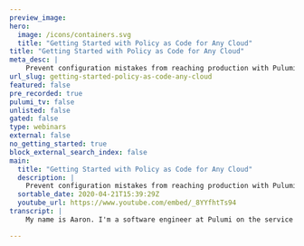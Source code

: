 ```yaml
---
preview_image:
hero:
  image: /icons/containers.svg
  title: "Getting Started with Policy as Code for Any Cloud"
title: "Getting Started with Policy as Code for Any Cloud"
meta_desc: |
    Prevent configuration mistakes from reaching production with Pulumi CrossGuard -  a policy as code platform for defining infrastructure policies fo...
url_slug: getting-started-policy-as-code-any-cloud
featured: false
pre_recorded: true
pulumi_tv: false
unlisted: false
gated: false
type: webinars
external: false
no_getting_started: true
block_external_search_index: false
main:
  title: "Getting Started with Policy as Code for Any Cloud"
  description: |
    Prevent configuration mistakes from reaching production with Pulumi CrossGuard -  a policy as code platform for defining infrastructure policies for your stacks, teams, or organizations. Erin and Cameron from Pulumi show you how to create and enforce policies using your favorite languages.   Get started here: https://www.pulumi.com/docs/guides/crossguard/
  sortable_date: 2020-04-21T15:39:29Z
  youtube_url: https://www.youtube.com/embed/_8YYfhtTs94
transcript: |
    My name is Aaron. I'm a software engineer at Pulumi on the service team and I've been working on our policies code solution for a number of months. Now, Cameron, would you like to introduce yourself? Yeah, and I'm Cameron Stokes. I'm a customer engineer here at Pulumi. So I help out on the customer side of things and support side as well. So, one of Pulumi main focuses is enabling engineers to deploy infrastructure quickly. And on the the top gift here, you see that we are creating a ton of resources, right? We're moving quickly getting all of those resources provisioned, but that same stack below is actually halted to a stop because of the policies that we have in place. So we're gonna first start with a overview of, of why we wanted to create a policy as code offering. And then we'll look at the approach that we took at Pulumi and finally, Cameron will work, walk us through a demo so that we can see how you can use cross garden. In the past. There was uh a few select individuals or teams responsible for operations. This was a centralized team that had a lot of specialized knowledge on infrastructure. But now as we move to more distribute engineering teams, sort of this devs model, more and more people are responsible for infrastructure. And moreover, there's a lot of complexity with the number of cloud offerings as well as the number of clouds out there. Polling makes it easy to go multi cloud. But we wanted to also provide a way for users to do so safely. So we asked ourselves how we could help build in guard rails for organizations to to go multi cloud. And you know, there's a lot of articles out there. Uh We see kind of pretty frequently about uh a mis configured database or a mis configured S3 bucket. So our answer to this was was cross guard using policy as code. You can write expressive policies that enforce security practices, best practices, uh cost control, et cetera, and these policies get organized into policy packs. We leave it up to you on what you want to include within a policy pack. So you may choose to make one that is aws based, you can make one that's cost based. Um It's really up to you how you want to organize the policy pack. And here we have a, an example policy pack with just some Aws rules. There are two policies and each policy has a name, a description, an enforcement level and a validate resource or validate stack. And we'll get more into that later. But, but basically, it has an enforcement level which is either mandatory, meaning it will prevent the actual resource from getting created or advisory. This is just some advice that I'm giving, but they can still go ahead and create the resource and then there's that validator. So, validate resource here is what's actually validating the resource and is what's checking that the resource is in compliance using general programming languages. We're able to write uh policies that are expressive for a variety of use cases. So let's go look at um a bit of those different use cases that we see. So first cost optimization, you can write policies that ensure that a particular stack is is meeting some cost related guidance. So for example, you may want um cost allocation tags on your resources, which is this first policy that we see here. You may also want to have life cycle rules on logs to make sure those are getting cycled out appropriately. Your policies can ensure your data is properly protected. So here we have one policy that requires that storage be in us regions. And another one that requires that versioning is enabled on estate markets. Obviously, security is something that often goes with, with policy. So here we have one policy that prevents older versions of uh R DS or older versions of managed services. You wanna make sure that you're always using up to date managed services to get newer security patches and things like that. And the second rule is making sure that your security group is not accessible from the public internet. So using policy for in terms of security, you can make sure that your environments are always secure. And lastly, we we see um policy also being used for enforcing best practices. There may be best practices with in that piece of technology. So for example, here we have a Kubernetes policy that doesn't allow the use of pods and instead encourages the use of deployments or replica sets, something that has that built in replication. Now, this is like a technology uh best practice, but there may be something that's like team specific. You may have a naming convention that you use uh things like that that can also be written into policy form and then enforced on all your resources. OK. So kind of have an idea of what policy is and let's have camera now walk us through a demo of policy as code connection. Thanks. So uh to start, I'll, I'll spend a quick minute or two just describing um this plumbing application that I'm going to use as part of the demo. Um This is a typescript uh application but the same principles, the same concepts apply in all of the different languages that we support. Uh It's also an Amazon uh demo example. But again, same concepts in terms of how the pluming application as well as how the policies that, that we'll show here in a bit, uh also can apply across the different providers that we have as well. So at the very top of this uh typescript file, I'm, I'm just doing an import of our aws, our A DS X in our plume uh software libraries. These are no libraries because I'm writing a typescript. But again, these are available in all the languages that we support and these are just standard language libraries um to uh provide the capabilities of, of aws and plume as such beyond that, uh I'm importing a number of uh configuration values. Some of these are coming from the plume config system itself. Uh Others are uh coming from like a, an A DS query to, to, to find an Ubuntu Ami or an Amazon Ami and so on. And then uh we're gonna use the P Pulumi config system within this file directly to, to pull some dies out, define a few constants here at the top. So uh a set of tags that I'm going to apply across all of my different resources, a a public and private network space to, to use as well. And then the next bit is where we actually get into defining our actual resources that we're going to, to deploy and manage using Plume. Um In this case, uh I'm gonna create a VPC. This is using our A DS X uh crosswalk uh library that makes it really easy to create um kind of best practice. Uh VPC S and in just a few lines of code without having to, to, you know, redo that yourselves. Uh Every time beyond that, we're gonna create a security group, uh We're gonna reference our VPC that we defined above as an input into our security group and just define uh an ingres rule on that security group itself. In the last slide, we're gonna create a, a number of EC2 instances and we're doing this based on this instance, count uh configuration value that we're setting as a part of our, our config system. And then you can see we're just doing a simple four loop to create an instance. Uh you know, based on that instance, count that instance itself has an instance type that is set on it. Uh In this case, a T three medium, we're gonna associate a public IP address, we're going to uh use an ubuntu ami uh use the Subnet from our VPC and so on and so on. So pretty straightforward um uh plumbing application here, pretty straightforward architecture, just a VPC subnet, all of its related resources in that AWS X VPC security group. And an instance, it's kind of the normal um uh flow of of deploying an application or deploying infrastructure using plume is to do a plume up or plumy update. The first thing this update is going to do is uh actually run a preview. So this preview is kind of the, the dry run phase of Pulumi execution, which is, is gonna show you what uh Pulumi is going to do before it actually does anything. So this is your chance to review this, this preview. Um you know, decide, yes, this looks good based on, on the code that I've written, this is the, you know, the, the number of resources that I expect and, and so on. So in this case, uh we see my, my VPC, uh the subnet and route, route tables and so on that go into creating that VPC, see my security group and lastly, uh my instance count configuration value is currently set to three. So I'm, I'm having uh three instances be created as a result. So all that looks good. So I'm gonna go ahead and hit yes uh for me to go ahead and, and uh start creating and, and um deploying these resources for me and you'll see it should be pretty quick, probably take about 30 seconds here for, for everything to kind of get up and running. Um Looks like we're kind of done with all the VPC and related resources and now just waiting on those instances to uh to start up and again, this is without any policy in, in place. So uh uh I essentially have, you know, full access to all the the resource types and, and as you agree, some properties and I don't want to set here, the very end it prints out a link into the pluming console. So this is where we actually capture the same uh um output data that we saw on the train line. Uh We actually expand this and and see the full depth view of each of these resources as well to kind of see all the all the specific details that went into creating his resources. So uh let's say we actually want to put policy in place and then put some kind of guard rails on this to, to kind of limit what we're doing and limit um uh you know, some of those bad practices that Aaron mentioned earlier. So uh to do that, we, we create a, a policy pack as she described. So in this case, our policy pack um uh is uh named EC2. So uh all of these are gonna be EC2 related uh policies or a S related policies. Um But as Aaron described these, these can be kind of any, any grouping that you wanna do of your policies. So that could be uh cost reporting, that could be security, that could be best practices and, and so on this first policy that we have is going to uh do a, a resource uh validation or essentially a resource check. So it's gonna check every EC2 instance in our stack and it's gonna check that the associate public IP address value is set to true and if it is, it's going to report a violation and that associated public IP address should be set to false. Um, so essentially we're just checking that, uh, or rather we're discouraging the use of public IP addresses directly on our EC2 instances. And we're doing that with the, the, uh, enforcement level set advisory. So this means that it, it will be allowed, I'll be allowed to continue with any deployments that have these violations. But I will get a warning, uh, when I do that, that, uh, that, that is discouraged. Our next policy, uh, is to check for required tags. And specifically, specifically, it's gonna check for a name, uh, a call center tag and a sack tag. Um This one is set to mandatory, meaning that any violations that are found will actually block or, or prohibit my update from continuing, uh, if, if the uh violations exist. So again, we're specifying the type of instance, sorry type of resource that we want to check. We're gonna check for a call center, uh, tag. And specifically, we're, we're gonna check that this call center tag matches the name of our project. So not just that it exists, but we're gonna check the, the value of it as well. Same with our, our stack tag. We're gonna check that, uh, not only does that stack tag exist but it's set to the name of our stack. So in this case, it might be dev or demo or production. And then last way we're gonna check that, uh, a name tag has been set. In this case, we, we, we're not picky about the value of the name tag. We just want a name tag to exist there. Moving along. Our, our next policy here is gonna check uh um all of our A DS EC2 security group resources and it's gonna check that uh for each ingress rule on that security group and each side of block and that ingress rule is not set to uh the public internet. So again, just for um uh enforcing that we're not opening up uh you know, ports to the public internet in this case, uh Again, this one sent to advisory. So just get a warning if we have any violations here. So uh uh a few more policies, I'll go through and then I'll actually show this in execution. So um our next, my next policy here is going to check for uh allowed or even prohibited services. So, in this case, we're, we're specifying that IOT and Redshift services are, are prohibited. So, uh you know, I am not an IOT developer, neither am I a data engineer. I don't need to be deploying either IOT or Redshift resources. We just go ahead and prohibit those entirely. That means anything under the like IOT and Redshift umbrella of services or umbrella of resources rather uh will be, will be blocked from being deployed. Our next policy is a bit more of a of a complex one. So this is actually the the stack validation that Aaron uh described. So rather than checking an, an individual resource, we're gonna be able to do kind of an aggregate check across multiple resources in our stack. So in this case, I'm just gonna get uh essentially a reference to all of the resources in my stack. I'm just gonna filter it based on a S EC2 instance, that same uh resource type that we've been using, just compare the length of that, that uh list of, of resources that is found against a maximum in instance instance, count variable. And if it exceeds that report of violation, the distinction here is that we're, we're making this maximum instance count value configurable. We're, we're setting it to a default of two. So we're actually limiting the number of instances to be quite small number. Um But when we publish this to the plume console and, and actually go to configure it, we can apply uh a different um configured value here, two different stacks. So, meaning if I'm in DEV, we might want to limit the size of those um the count of the instances in a DEV stack to a small number. But if I'm deploying to production, I might need a much larger number in order to uh you know, to service our production workload. So when I again publish this, the console, I can set this maximum instance count to 100 or even 1000 or something, you know, um reasonable for our production workload, but for, for DEV and, and less critical stacks, uh I want to limit the size of that and limit costs essentially. And then lastly, uh this is again, kind of a, more of a complex check. Um We're gonna check that the AMI that I specified is actually owned by the, the appropriate account. So, um in this case, we want to allow uh self. So meaning any ami s that, that my account owns are, are are within my account or any Ami S that are owned by Ubuntu. We we trust that Ubuntu is publishing, you know, hard in this trusted, a trusted ami uh So we're gonna allow Ami from them as well. And this one is again a bit more complex because we're actually gonna use uh the AD BS API itself to query for details about the AMI that has been specified and then check the owner ID value of it compared to that list that we specified and then report a violation based on that. So this is one that's a bit more dynamic. And then we're also got querying for additional data as a part of this violation or part of this policy rather. So now that we know how we can use policy, let's take a look at how we went about implementing it and some of the features. So the first thing to policy is offering policy packs, we currently support writing policy packs in typescript javascript and python and our multi-language approach actually allows you to use uh a policy path back of another. So you may have a stacker in and go and you can enforce a policy pack. That's Python based. There are two types of validations, there's resource validations and those are sort of what we looked at earlier and those validate a particular resource type and they're run before the resource gets created or modified, there's also stack validations and those allow you to look at the stack as a whole and validate against all of the resources these get run after all the resources have been registered for the registered with the Pulumi engine. And so if you want a stack validation to actually halt the deployment, you do need to run it in a preview and we'll see that later on in our demo, that stack validations still can halt in a preview. OK? We've added a policy pack flag and this allows you to run policy packs locally against a stack. This is great for development of policy packs as well as is it's part of our open source offering. So you can use this without actually using the Pulumi service. And uh it's also a great way to run some tests. So uh there is actually a a blog post, I don't know if it's out yet or coming out. Um But on, on using policy packs for testing, so using the console, you can also enforce these policy packs on your organization. So there's a concept of policy groups, policy groups are basically just a grouping of stacks and then you can enforce a policy pack on that policy group. This can be used for having one set of policy packs and policies for non product and a different set for production. Using the Pulumi service allows you to automatically enforce these policies on your stacks and therefore it can catch problems before they get into production. So it actually incorporates the policy pack as part of your, your C I. And lastly, we've made policy packs configurable. So we wanted people to be able to reuse policy packs from one environment to the next which, which sort of talked about earlier, the having maybe a policy group for nonprofit, we have a uh an allowed regions array that is configurable. We've set the default to the US S two, but using the console, we're actually able to go and add to add regions to that allowed list uh instead of having to go in and edit the policy pack and republish it to the service. And by default, we also have the enforcement levels configurable so those can easily be adjusted to. So let's see this in action. So uh I've already completed my plume update. All of these resources have already been deployed. So I actually want to uh run this with policy in place. I use a policy pack flag that a legend this is just gonna run this, this policy pack code, uh, that I've just referenced in my, my local directory. Uh, show me any violations that are, that, uh, currently exist. So now up here we have a number of violations. Uh, each of these violations is based on one of these report violations, calls and it's gonna um specify the actual resource type and, and specific resource that had the violation. So I'm gonna scroll up to the top here. You see, the very first one that we hit is that discouraged uh EC2 public IP address policy. And it's gonna be for actually each of my instances that I've defined. So this next, uh next two policy violations are the same thing, but just for the other um, instances of that instance, next uh violation we have is that my security group, uh is in fact opening up uh a cyber block or opening up an English rule to the public internet using that uh 0000 sidewalk. I do have too many uh instances defined in the stack. So based on that instance, count config value on, on specifying or rather I'm deploying uh more instances than I should based on uh a default of two. And then I'm certainly missing some, some tags here as well. So, uh my call center tag does not match uh my, my, um, project name, my stack does not match my stack name and so on. And so on. So I've got a number of violations I need to fix up here. So I'll show, show fixing a few of these and then I'll go into actually publishing this policy pack to the console and seeing the results of that as well. So just to do some, some quick and easy ones here, um, I'm missing that base tags, um, um, value within my tag. So that's gonna add back my, my cost center, uh, and stack tags to my instances. I'm gonna go ahead and switch over the, uh, network, uh, that box that I'm specifying as well as a part of my, my rule. So I've not actually fixed all of these. I'm just gonna show what this looks like after fixing a few and then we'll go through that, uh, that publishing workflow. Mhm. So again, we're gonna see the same preview that we saw before. Uh, we should just see a number of, uh, a lesser number of violations at this point. So I'm still exceeding the, the number of instances that are allowed. Um, I have not yet actually addressed the associate public IP address, uh, uh, property. Um, but you can see, I've, I've cleared up the, the tags and my, uh, side block uh, violation has gone as well. If I scroll further up, you can actually see in the preview the, the actual change that would happen if I were able to continue, um, with this update. But I need to clean up the rest of those uh violations first. So, what I'll do now is actually publishing this policy pack to the council and seeing how the council can provide that organization wide enforcement across all of the stacks in my organization. So that I have a kind of a strong guarantee that uh my stacks are following policy and following those best practices that we have uh that we specified. So I've just changed directories into my. Um my policy is code directly where my policy pack code lives. I'm going to uh use the um the command line just to to publish this policy pack into my demo organization. So really all this is doing is just kind of zipping up this code, pushing it up into the console so that I can configure it and enable it uh within the console. So provided a link for me here at the the end of that uh publish. So I click in, I can actually see um some kind of high level details about the the policies that are in place in this policy pack. I can see the names, the descriptions, their their default enforcement levels and I can actually override this enforcement level when I can figure it uh when I apply this. So I click over to policies again, I'm within my demo organization. So this is the the point at which I can enable that policy pack that I just published and then have that organization wide enforcement through the council. So we have AAA default policy group again, a policy uh group as Aaron described earlier is uh a way to um group and enable your policy packs across the stacks within your organization. This default policy group just lets me turn on or or rather enable a policy pack across every stack in my org. So I'm gonna hit add, gonna select uh the policy pack that I just published and we select the latest version as well. So we actually allow you to publish new versions of your policy packs without yet enabling them or putting them in place. So this lets you have kind of a, you know, a a controlled and, and stage rollout of updated policies so that you're not surprising your developers and interrupting their workflow. So once I've selected that latest version, now, uh I'm getting the option to, to configure it. So we can see in my, in my owner's policy, we have the, the default values that I specified um in the code of itself so of self and then the ubuntu account, we have all the uh enforcement levels that I configure I can configure. And then lastly, we have our maximum instance count policy which is currently set to two. So again, I'm gonna leave that as default. I'm gonna submit, go ahead and enable this with those default values. And below, we can see all the stacks that this is going to apply to. So I've been working out of this demo ts web server demo stack, but this also applies to every stack in my organization. So now that I've been able at the, at the uh organization within the Pulumi console, when I come back to my um development environment and go to do a pull me up, the client is actually gonna handshake with the console and effectively say, hey, which policy packs do I need to run alongside this preview, download them and run them um Just as it was doing before, but without having to specify that policy pack flag. So again, as a developer, I don't have to remember to run that every time. Uh the console is ensuring that it's getting run every time regardless of uh of providing that flag or not. So uh we see the same violations that we saw before. If I go into the console here, I can actually see that. Now the policy is enabled. I can see all of the stacks that my policies are being applied to. So at a quick glance, I can see that I have policy enabled across every stack in my order and then click into the the demo stack specifically and see the history of it here. So uh through all the updates I've been doing so far, I don't have policy in place. Uh I, I've done that, that preview, but I've not yet actually completed it up. So let me uh resolve this last violation and then we'll continue with that update and see that uh see that in the console as well. So um my uh instance count value is again coming from that instance, count uh configuration value. So I just need to do a plum config set instance count. Let's set it to two, which is that maximum number of instances that's being set. Now, when I run and pull me up, I should see the same, um, uh advisory messages that we saw before, but now that I have no mandatory, um, uh, no mandatory violations, I'm actually allowed to continue with this update at this point. So this looks good based on, on my updates. Uh, we can see by changing that instance count config value from 3 to 2 actually deleting that third instance in this case, which is what I expect. Go ahead and head and hit. Yes. And now is gonna go and update my security group with the syre rules, update tags on my remaining instances and delete that third instance at the same time. If I go back into the console, I can see that particular update uh in flight right now, I can see that it's protected by policy and here in the next, um, you know, 10 seconds or so that answer should be deleted. And uh we should you done? There we go. So in this case, we can see kind of the hint as to what uh what happened as a part of this update. But we can also see that it is now protected by policy. So uh just to recap what we've seen, we uh saw how we can have policies that enforce um uh cost reporting. So make sure that there's a cost center and a project tag on our, on our resources, uh enforcing security best practices. So not assigning public IP address, not opening up security group rules to the public internet. Uh And then uh probably most importantly, publishing those policy packs or policies to the App Improvement Council and getting that organization wide enforcement of policy uh across all of the stacks in my organization. So I know that any, any of my developers that are pushing or, or promoting updates through any of the stacks in my or have these policies in place to protect them and, and put the, have those guardrails in place, so they're not doing anything against those best practices and against those policies. So now that uh Cameron has showed us what a policy has to offer, you can go ahead and try it out for yourself. There are a ton of resources to get you started for SARS. We have a getting started tutorial on the Pulumi dot com site. We also have examples in the examples repo under the policy packs, subdirectory. There's example packs there for Aws Kubernetes Azure, as well as Google cloud. We have a sort of uh token policy pack, which is our Aws Guard. It sort of shows you how to structure some larger policy packs. And then lastly, we have our Pulumi Policy robo, which whereas uh a lot of the magic or not magic, but the code behind the cross guard is in here. And it's also where you can open up issues for new features you'd like to see or any issues that you encounter.

---
```

